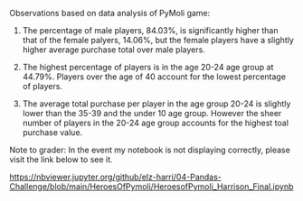 Observations based on data analysis of PyMoli game:

1. The percentage of male players, 84.03%, is significantly higher than that of the female palyers, 14.06%, but the female players have a slightly higher average purchase total over male players. 

2. The highest percentage of players is in the age 20-24 age group at 44.79%. Players over the age of 40 account for the lowest percentage of players. 

3. The average total purchase per player in the age group 20-24 is slightly lower than the 35-39 and the under 10 age group. However the sheer number of players in the 20-24 age group accounts for the highest toal purchase value.

Note to grader: In the event my notebook is not displaying correctly, please visit the link below to see it.

https://nbviewer.jupyter.org/github/elz-harri/04-Pandas-Challenge/blob/main/HeroesOfPymoli/HeroesofPymoli_Harrison_Final.ipynb 

